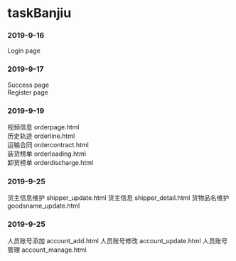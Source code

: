 # taskBanjiu

### 2019-9-16
  Login page
### 2019-9-17
  Success page<br/>
  Register page

### 2019-9-19
  视频信息 orderpage.html<br/>
  历史轨迹 orderline.html<br/>
  运输合同 ordercontract.html<br/>
  装货榜单 orderloading.html<br/>
  卸货榜单 orderdischarge.html<br/>
  
### 2019-9-25 
  货主信息维护 shipper_update.html
  货主信息 shipper_detail.html
  货物品名维护 goodsname_update.html

### 2019-9-25
  人员账号添加 account_add.html
  人员账号修改 account_update.html
  人员账号管理 account_manage.html
  